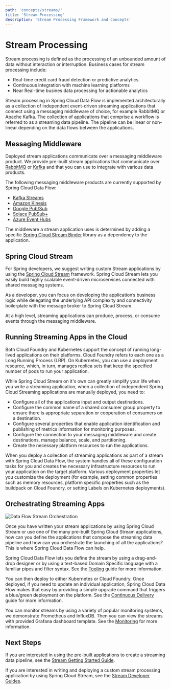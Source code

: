 ```yaml
---
path: 'concepts/streams/'
title: 'Stream Processing'
description: 'Stream Processing Framework and Concepts'
---
```


# Stream Processing

Stream processing is defined as the processing of an unbounded amount of data without interaction or interruption.
Business cases for stream processing include:
- Real-time credit card fraud detection or predictive analytics.
- Continuous integration with machine learning platforms
- Near Real-time busines data processing for actionable analytics

Stream processing in Spring Cloud Data Flow is implemented architecturally as a collection of independent event-driven streaming applications that connect using a messaging middleware of choice, for example RabbitMQ or Apache Kafka.
The collection of applications that comprise a workflow is referred to as a streaming data pipeline.
The pipeline can be linear or non-linear depending on the data flows between the applications.

## Messaging Middleware

Deployed stream applications communicate over a messaging middleware product.
We provide pre-built stream applications that communicate over [RabbitMQ](https://www.rabbitmq.com) or
[Kafka](https://kafka.apache.org) and that you can use to integrate with various data products.

The following messaging middleware products are currently supported by Spring Cloud Data Flow:

- [Kafka Streams](https://kafka.apache.org/documentation/streams/)
- [Amazon Kinesis](https://aws.amazon.com/kinesis/)
- [Google Pub/Sub](https://cloud.google.com/pubsub/docs/)
- [Solace PubSub+](https://solace.com/software/)
- [Azure Event Hubs](https://azure.microsoft.com/en-us/services/event-hubs/)

The middleware a stream application uses is determined by adding a specific [Spring Cloud Stream Binder](https://cloud.spring.io/spring-cloud-stream/#binder-implementations) library as a dependency to the application.

## Spring Cloud Stream

For Spring developers, we suggest writing custom Stream applications by using the [Spring Cloud Stream](https://spring.io/projects/spring-cloud-stream) framework. Spring Cloud Stream lets you easily build highly scalable event-driven microservices connected with shared messaging systems.

As a developer, you can focus on developing the application’s business logic while delegating the underlying API complexity and connectivity boilerplate with the message broker to Spring Cloud Stream.

At a high level, streaming applications can produce, process, or consume events through the messaging middleware.

## Running Streaming Apps in the Cloud

Both Cloud Foundry and Kubernetes support the concept of running long-lived applications on their platforms.
Cloud Foundry refers to each one as a Long Running Process (LRP). On Kubernetes, you can use a deployment resource, which, in turn, manages replica sets that keep the specified number of pods to run your application.

While Spring Cloud Stream on it's own can greatly simplify your life when you write a streaming application, when a collection of independent Spring Cloud Streaming applications are manually deployed, you need to:

- Configure all of the applications input and output destinations.
- Configure the common name of a shared consumer group property to ensure there is appropriate separation or cooperation of consumers on a destination.
- Configure several properties that enable application identification and publishing of metrics information for monitoring purposes.
- Configure the connection to your messaging middleware and create destinations, manage balance, scale, and partitioning.
- Create the necessary platform resources to run the applications.

When you deploy a collection of streaming applications as part of a stream with Spring Cloud Data Flow, the system handles all of these configuration tasks for you and creates the necessary infrastructure resources to run your application on the target platform.
Various deployment properties let you customize the deployment (for example, setting common properties such as memory resources, platform specific properties such as the buildpack on Cloud Foundry, or setting Labels on Kubernetes deployments).

## Orchestrating Streaming Apps

![Data Flow Stream Orchestration](images/SCDF-stream-orchestration.png)

Once you have written your stream applications by using Spring Cloud Stream or use one of the many pre-built Spring Cloud Stream applications, how can you define the applications that compose the streaming data pipeline and how can you orchestrate the launching of all the applications?
This is where Spring Cloud Data Flow can help.

Spring Cloud Data Flow lets you define the stream by using a drag-and-drop designer or by using a text-based Domain Specific language with a familiar pipes and filter syntax.
See the [Tooling](%currentPath%/concepts/tooling/) guide for more information.

You can then deploy to either Kubernetes or Cloud Foundry.
Once deployed, if you need to update an individual application, Spring Cloud Data Flow makes that easy by providing a simple upgrade command that triggers a blue/green deployment on the platform. See the [Continuous Delivery](%currentPath%/stream-developer-guides/continuous-delivery/) guide for more information.

You can monitor streams by using a variety of popular monitoring systems, we demonstrate Prometheus and InfluxDB. Then you can view the streams with provided Grafana dashboard template. See the [Monitoring](%currentPath%/feature-guides/streams/monitoring/) for more information.

## Next Steps

If you are interested in using the pre-built applications to create a streaming data pipeline,
see the [Stream Getting Started Guide](%currentPath%/stream-developer-guides/getting-started).

If you are interested in writing and deploying a custom stream processing application by using Spring Cloud Stream, see the [Stream Developer Guides](%currentPath%/stream-developer-guides/streams).
